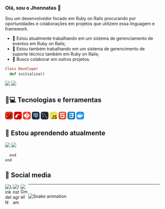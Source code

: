 ### Olá, sou o Jhonnatas 👋

Sou um desenvolvedor focado em Ruby on Rails procurando por oportunidades e colaborações em projetos que utilizem essa linguagem e framework.
- :construction_worker: Estou atualmente trabalhando em um sistema de gerenciamento de eventos em Ruby on Rails;
- :construction_worker: Estou também trabalhando em um sistema de gerencimento de suporte técnico também em Ruby on Rails;
- :dart: Busco colaborar em outros projetos.

```ruby
Class Developer
  def initialize()
```
<div>
  <img height="180em"  src="https://github-readme-stats.vercel.app/api?username=jhonnatas&count_private=true&theme=dark" />
  <img height="180em"  src="https://github-readme-stats.vercel.app/api/top-langs/?username=jhonnatas&layout=compact&theme=dark" />
</div>

## 🚀💻 Tecnologias e ferramentas
<div style="display: inline_block">
  <img height="25" src="https://github.com/tandpfun/skill-icons/blob/main/icons/Ruby.svg">
  <img height="25" src="https://github.com/tandpfun/skill-icons/blob/main/icons/Rails.svg">
  <img height="25" src="https://github.com/tandpfun/skill-icons/blob/main/icons/Git.svg">
  <img height="25" src="https://github.com/tandpfun/skill-icons/blob/main/icons/PostgreSQL-Dark.svg">
  <img height="25" src="https://github.com/tandpfun/skill-icons/blob/main/icons/MySQL-Dark.svg">
  <img height="25" src="https://github.com/tandpfun/skill-icons/blob/main/icons/JavaScript.svg">
  <img height="25" src="https://github.com/tandpfun/skill-icons/blob/main/icons/HTML.svg">
  <img height="25" src="https://github.com/tandpfun/skill-icons/blob/main/icons/CSS.svg">
  <img height="25" src="https://github.com/tandpfun/skill-icons/blob/main/icons/Docker.svg">

 </div>
 
## 🌱 Estou aprendendo atualmente
<div style="display: inline_block">
 <img height="25" src="https://cdn-icons-png.flaticon.com/128/5968/5968672.png">
 <img height="25" src="https://cdn-icons-png.flaticon.com/128/919/919851.png">
</div> 


 
<!--
<div style="display: inline_block"><br />
  <img align="center" alt="html5" src="https://img.shields.io/badge/HTML5-E34F26?style=for-the-badge&logo=html5&logoColor=white" />
  <img align="center" alt="html5" src="https://img.shields.io/badge/CSS-239120?&style=for-the-badge&logo=css3&logoColor=white" />
  <img align="center" alt="html5" src="https://img.shields.io/badge/Ruby-CC342D?style=for-the-badge&logo=ruby&logoColor=white" />
  <img align="center" alt="html5" src="https://img.shields.io/badge/JavaScript-323330?style=for-the-badge&logo=javascript&logoColor=F7DF1E" />
  <img align="center" alt="html5" src="https://img.shields.io/badge/React-20232A?style=for-the-badge&logo=react&logoColor=61DAFB" />    
</div>
-->

```
  end
end
```
## 🤝 Social media
<a target="_blank" href="https://www.linkedin.com/in/jhonnatas-alencar-7a3106a5/">
  <img align="left" alt="LinkdeIN" width="25px" src="https://cdn-icons-png.flaticon.com/128/174/174857.png" />
</a>
<a target="_blank" href="https://www.instagram.com/jhonnatasaires/">
  <img align="left" alt="Instagram" width="25px" src="https://cdn-icons-png.flaticon.com/128/174/174855.png" />
</a>
<a target="_blank" href="mailto:jhonnatas.aires@gmail.com">
  <img align="left" alt="Gmail" width="25px" src="https://cdn-icons-png.flaticon.com/128/5968/5968534.png" />
</a>
<hr>

##

![Snake animation](https://github.com/jhonnatas/jhonnatas/blob/output/github-contribution-grid-snake.svg)
